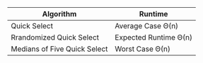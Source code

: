 |Algorithm|Runtime|
|---------|-------|
|Quick Select | Average Case Θ(n)|
|Rrandomized Quick Select| Expected Runtime Θ(n)|
|Medians of Five Quick Select| Worst Case Θ(n) |